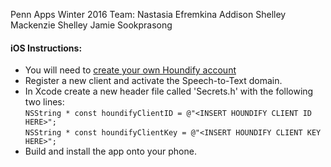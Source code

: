 Penn Apps Winter 2016 Team:
Nastasia Efremkina
Addison Shelley
Mackenzie Shelley
Jamie Sookprasong

#### iOS Instructions:
* You will need to [create your own Houndify account](http://houndify.com/)
* Register a new client and activate the Speech-to-Text domain.
* In Xcode create a new header file called 'Secrets.h' with the following two lines:  
  ```NSString * const houndifyClientID = @"<INSERT HOUNDIFY CLIENT ID HERE>";```  
  ```NSString * const houndifyClientKey = @"<INSERT HOUNDIFY CLIENT KEY HERE>";```
* Build and install the app onto your phone.
